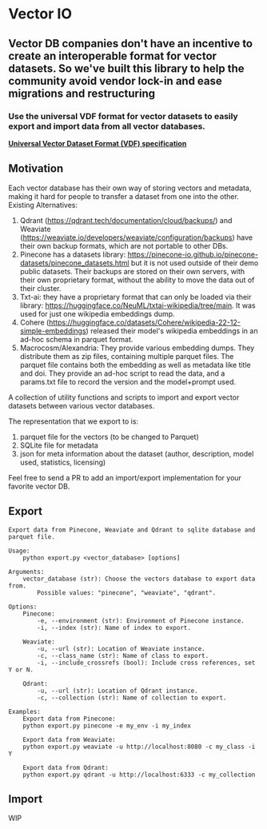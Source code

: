 # Vector IO

## **Vector DB companies don't have an incentive to create an interoperable format for vector datasets. So we've built this library to help the community avoid vendor lock-in and ease migrations and restructuring**

### Use the universal VDF format for vector datasets to easily export and import data from all vector databases.

**[Universal Vector Dataset Format (VDF) specification](https://docs.google.com/document/d/1SaZ0nsBw8ZZCCcPXoc2nwTY5A3KBJkTEnmZZvFxHAu4/edit#heading=h.32if60hafsdt)**

## Motivation

Each vector database has their own way of storing vectors and metadata, making it hard for people to transfer a dataset from one into the other.
Existing Alternatives:
1. Qdrant (https://qdrant.tech/documentation/cloud/backups/) and Weaviate (https://weaviate.io/developers/weaviate/configuration/backups) have their own backup formats, which are not portable to other DBs.
2. Pinecone has a datasets library: https://pinecone-io.github.io/pinecone-datasets/pinecone_datasets.html but it is not used outside of their demo public datasets. Their backups are stored on their own servers, with their own proprietary format, without the ability to move the data out of their cluster.
3. Txt-ai: they have a proprietary format that can only be loaded via their library: https://huggingface.co/NeuML/txtai-wikipedia/tree/main. It was used for just one wikipedia embeddings dump.
4. Cohere (https://huggingface.co/datasets/Cohere/wikipedia-22-12-simple-embeddings) released their model's wikipedia embeddings in an ad-hoc schema in parquet format.
5. Macrocosm/Alexandria: They provide various embedding dumps. They distribute them as zip files, containing multiple parquet files. The parquet file contains both the embedding as well as metadata like title and doi. They provide an ad-hoc script to read the data, and a params.txt file to record the version and the model+prompt used.


A collection of utility functions and scripts to import and export vector datasets between various vector databases.

The representation that we export to is:
1. parquet file for the vectors (to be changed to Parquet)
2. SQLite file for metadata
3. json for meta information about the dataset (author, description, model used, statistics, licensing)

Feel free to send a PR to add an import/export implementation for your favorite vector DB.

## Export

    Export data from Pinecone, Weaviate and Qdrant to sqlite database and parquet file.

    Usage:
        python export.py <vector_database> [options]

    Arguments:
        vector_database (str): Choose the vectors database to export data from.
            Possible values: "pinecone", "weaviate", "qdrant".

    Options:
        Pinecone:
            -e, --environment (str): Environment of Pinecone instance.
            -i, --index (str): Name of index to export.

        Weaviate:
            -u, --url (str): Location of Weaviate instance.
            -c, --class_name (str): Name of class to export.
            -i, --include_crossrefs (bool): Include cross references, set Y or N.

        Qdrant:
            -u, --url (str): Location of Qdrant instance.
            -c, --collection (str): Name of collection to export.

    Examples:
        Export data from Pinecone:
        python export.py pinecone -e my_env -i my_index

        Export data from Weaviate:
        python export.py weaviate -u http://localhost:8080 -c my_class -i Y

        Export data from Qdrant:
        python export.py qdrant -u http://localhost:6333 -c my_collection

## Import

WIP
